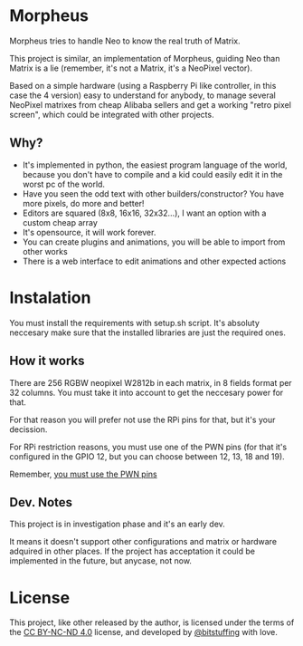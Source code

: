# Morpheus

Morpheus tries to handle Neo to know the real truth of Matrix. 

This project is similar, an implementation of Morpheus, guiding Neo than Matrix is a lie (remember, it's not a Matrix, it's a NeoPixel vector).

Based on a simple hardware (using a Raspberry Pi like controller, in this case the 4 version) easy to understand for anybody, to manage several NeoPixel matrixes from cheap Alibaba sellers and get a working "retro pixel screen", which could be integrated with other projects. 

## Why?

- It's implemented in python, the easiest program language of the world, because you don't have to compile and a kid could easily edit it in the worst pc of the world.
- Have you seen the odd text with other builders/constructor? You have more pixels, do more and better!
- Editors are squared (8x8, 16x16, 32x32...), I want an option with a custom cheap array
- It's opensource, it will work forever.
- You can create plugins and animations, you will be able to import from other works
- There is a web interface to edit animations and other expected actions

# Instalation

You must install the requirements with setup.sh script. It's absoluty neccesary make sure that the installed libraries are just the required ones.

## How it works

There are 256 RGBW neopixel W2812b in each matrix, in 8 fields format per 32 columns. You must take it into account to get the neccesary power for that. 

For that reason you will prefer not use the RPi pins for that, but it's your decission.

For RPi restriction reasons, you must use one of the PWN pins (for that it's configured in the GPIO 12, but you can choose between 12, 13, 18 and 19). 
 
Remember, [you must use the PWN pins](https://pinout.xyz/pinout/pwm)

## Dev. Notes

This project is in investigation phase and it's an early dev. 

It means it doesn't support other configurations and matrix or hardware adquired in other places. If the project has acceptation it could be implemented in the future, but anycase, not now. 

# License

This project, like other released by the author, is licensed under the terms of the [CC BY-NC-ND 4.0](http://creativecommons.org/licenses/by-nc-nd/4.0/?ref=chooser-v1) license, and developed by [@bitstuffing](https://github.com/bitstuffing) with love. 
